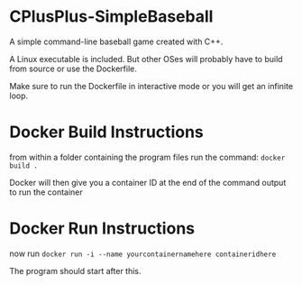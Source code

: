 # CPlusPlus-SimpleBaseball
A simple command-line baseball game created with C++.

A Linux executable is included. But other OSes will probably have to build from source or use the Dockerfile.

Make sure to run the Dockerfile in interactive mode or you will get an infinite loop.

# Docker Build Instructions
from within a folder containing the program files run the command: `docker build .`

Docker will then give you a container ID at the end of the command output to run the container

# Docker Run Instructions
now run `docker run -i --name yourcontainernamehere containeridhere`

The program should start after this.
